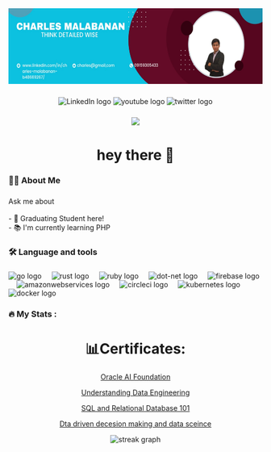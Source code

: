 <div align="center">
  <img height="150" src="pogi.jpg"/>

###

<div align="center">
  <img src="https://img.shields.io/static/v1?message=Youtube&logo=LinkedIn&label=&color=FF0000&logoColor=white&labelColor=&style=for-the-badge" height="25" alt="LinkedIn logo"  />
  <img src="https://img.shields.io/static/v1?message=Youtube&logo=youtube&label=&color=FF0000&logoColor=white&labelColor=&style=for-the-badge" height="25" alt="youtube logo"  />
  <img src="https://img.shields.io/static/v1?message=Twitter&logo=twitter&label=&color=1DA1F2&logoColor=white&labelColor=&style=for-the-badge" height="25" alt="twitter logo"  />
</div>

###

<div align="center">
  <img src="https://visitor-badge.laobi.icu/badge?page_id=maurodesouza.maurodesouza&"  />
</div>

###

<h1 align="center">hey there 👋</h1>

###

<h3 align="left">👩‍💻  About Me</h3>

###

<p align="left">Ask me about<br><br>- 🔭  Graduating Student here!<br>- 📚 I'm currently learning PHP <br>

###

<h3 align="left">🛠 Language and tools</h3>

###

<div align="left">
  <img src="https://cdn.jsdelivr.net/gh/devicons/devicon/icons/go/go-original-wordmark.svg" height="40" alt="go logo"  />
  <img width="12" />
  <img src="https://cdn.jsdelivr.net/gh/devicons/devicon/icons/rust/rust-plain.svg" height="40" alt="rust logo"  />
  <img width="12" />
  <img src="https://cdn.jsdelivr.net/gh/devicons/devicon/icons/ruby/ruby-plain-wordmark.svg" height="40" alt="ruby logo"  />
  <img width="12" />
  <img src="https://cdn.jsdelivr.net/gh/devicons/devicon/icons/dot-net/dot-net-plain-wordmark.svg" height="40" alt="dot-net logo"  />
  <img width="12" />
  <img src="https://cdn.jsdelivr.net/gh/devicons/devicon/icons/firebase/firebase-plain-wordmark.svg" height="40" alt="firebase logo"  />
  <img width="12" />
  <img src="https://cdn.jsdelivr.net/gh/devicons/devicon/icons/amazonwebservices/amazonwebservices-original.svg" height="40" alt="amazonwebservices logo"  />
  <img width="12" />
  <img src="https://cdn.jsdelivr.net/gh/devicons/devicon/icons/circleci/circleci-plain.svg" height="40" alt="circleci logo"  />
  <img width="12" />
  <img src="https://cdn.jsdelivr.net/gh/devicons/devicon/icons/kubernetes/kubernetes-plain.svg" height="40" alt="kubernetes logo"  />
  <img width="12" />
  <img src="https://cdn.jsdelivr.net/gh/devicons/devicon/icons/docker/docker-plain-wordmark.svg" height="40" alt="docker logo"  />
</div>

###

<h3 align="left">🔥   My Stats :</h3>

###

# 📊Certificates:
<p><a href="https://catalog-education.oracle.com/pls/certview/sharebadge?id=90A776AD370FE15068036DBFADB3CBD2D5808E88F6171F5E310D55E3145A9A47"> Oracle AI Foundation </a></p>
<p><a href="https://www.datacamp.com/statement-of-accomplishment/course/27aa022668e02fb1301bcb460c124c8909af5b4d?share=true"> Understanding Data Engineering </a></p>
<p><a href="https://courses.cognitiveclass.ai/certificates/18a57dd048f542b7bce70862968b7685"> SQL and Relational Database 101 </a></p>
<p><a href="https://doc-0s-b0-apps-viewer.googleusercontent.com/viewer/secure/pdf/f9lrjv80p4ne49n1qlk59dersk079n47/e2sv4dkriafocjie5372sqru5989hhhu/1699899525000/gmail/16476147599495303627/ACFrOgAmFLs_x6w9EUJGqHiLfG4VrzQ18PnUKElRtlTCMDwtvXjfGZH4V11Wvhcc9tltWXbuQNkA6-Wy2dlKFdJB8zagRZ7wEj68sB4Ljihoq6VDRfHtVK4kJuzjxgN5GO8q8bcl-4b0Dbig7Gcw?print=true&nonce=avbn829afgjhe&user=16476147599495303627&hash=m1dvo8cspkfl1st07hfhfl8bs24af7mu"> Dta driven decesion making and data sceince </a></p>

<div align="center">
  <img src="https://streak-stats.demolab.com?user=maurodesouza&locale=en&mode=daily&theme=dark&hide_border=false&border_radius=5&order=3" height="220" alt="streak graph"  />
</div>

###
